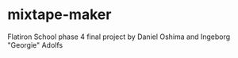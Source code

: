 # mixtape-maker
Flatiron School phase 4 final project by Daniel Oshima and Ingeborg "Georgie" Adolfs
